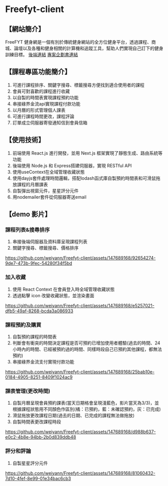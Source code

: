 # Freefyt-client

## 【網站簡介】

FreeFYT 健身網是一個有別於傳統健身網站的全方位健身平台，透過課程、商城、論壇以及各種和健身相關的計算機和追蹤工具，幫助人們實現自己訂下的健身訓練目標。 
[後端連結](https://github.com/weiyann/FreeFyt-server)
[專案企劃書連結](https://drive.google.com/file/d/12C3EMI37sLOJJcCcxD2vsG7DfTdVlUNM/view?usp=sharing)

## 【課程專區功能簡介】

1. 可進行課程排序、關鍵字搜尋、標籤搜尋方便找到適合使用者的課程
2. 會員可對喜歡的課程進行收藏
3. 以自製的時間表實現課程預約功能
4. 串接綠界金流api實現課程付款功能
5. 以月曆的形式管理個人課表
6. 可進行課程時間更改，課程評論
7. 訂單成立伺服器寄發通知信到會員信箱


## 【使用技術】

1. 前端使用 React.js 進行開發，並用 Next.js 框架實現了靜態生成、路由系統等功能
2. 後端使用 Node.js 和 Express搭建伺服器，實現 RESTful API
3. 使用useContext在全域管理收藏狀態
4. 使用dayjs套件處理時間邏輯，搭配lodash函式庫自製預約時間表和可滑鼠拖放課程的月曆課表
5. 自製彈出視窗元件，星星評分元件
6. 用nodemailer套件從伺服器寄送email

## 【demo 影片】
### 課程列表&搜尋排序
1. 串接後端伺服器及資料庫呈現課程列表
2. 關鍵字搜尋、標籤搜尋、價格排序


https://github.com/weiyann/Freefyt-client/assets/147689168/92654274-9de7-473b-9fec-54280f34f5bd


### 加入收藏
1. 使用 React Context 在會員登入時全域管理收藏狀態
2. 透過點擊 icon 改變收藏狀態，並渲染畫面


https://github.com/weiyann/Freefyt-client/assets/147689168/e5257021-dfb5-49af-8268-bcda3a086933


### 課程預約及購買
1. 自製預約課程的時間表
2. 判斷會有衝突的時間決定課程是否可預約已增加使用者體驗(過去的時間、24小時內的時間、已經被預約過的時間、同樣時段自己已預約其他課程，都無法預約)
3. 串接綠界金流支付實現付款功能


https://github.com/weiyann/Freefyt-client/assets/147689168/25bab10e-0184-4905-8251-8409f1024ac9


### 課表管理(更改時間)
1. 自製月曆呈現會員預約課表(當天日期格會呈現淺藍色，影片當天為3/3)，並根據課程狀態用不同顏色作區別(橘：已預約，藍：未確認預約，灰：已完成)
2. 滑鼠拖放更改課程日期(過去的日期、已完成的課程無法做拖放)
3. 自製時間表更改課程時段


https://github.com/weiyann/Freefyt-client/assets/147689168/d988b637-e0c2-4b8e-94bb-2b0d839ddb48


### 評分和評論
1. 自製星星評分元件


https://github.com/weiyann/Freefyt-client/assets/147689168/81060432-7d10-4fef-8e99-01e34bac6cb3

